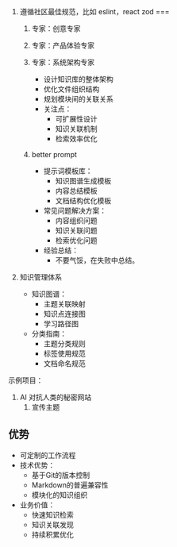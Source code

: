 1. 遵循社区最佳规范，比如 eslint，react zod ===
    1. 专家：创意专家
    2. 专家：产品体验专家
    3. 专家：系统架构专家
       - 设计知识库的整体架构
       - 优化文件组织结构
       - 规划模块间的关联关系
       - 关注点：
         - 可扩展性设计
         - 知识关联机制
         - 检索效率优化

    4. better prompt
       - 提示词模板库：
         - 知识图谱生成模板
         - 内容总结模板
         - 文档结构优化模板
       - 常见问题解决方案：
         - 内容组织问题
         - 知识关联问题
         - 检索优化问题
       - 经验总结：
         - 不要气馁，在失败中总结。

2. 知识管理体系
   - 知识图谱：
     - 主题关联映射
     - 知识点连接图
     - 学习路径图
   - 分类指南：
     - 主题分类规则
     - 标签使用规范
     - 文档命名规范

示例项目：
1. AI 对抗人类的秘密网站
    1. 宣传主题

## 优势

- 可定制的工作流程
- 技术优势：
  - 基于Git的版本控制
  - Markdown的普遍兼容性
  - 模块化的知识组织
- 业务价值：
  - 快速知识检索
  - 知识关联发现
  - 持续积累优化
